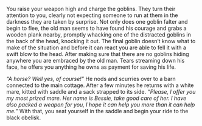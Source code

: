 You raise your weapon high and charge the goblins. They turn their attention to you, clearly not expecting someone to run at them in the darkness they are taken by surprise. Not only does one goblin falter and begin to flee, the old man seems to have found his courage and grabs a wooden plank nearby, promptly whacking one of the distracted goblins in the back of the head, knocking it out. The final goblin doesn’t know what to make of the situation and before it can react you are able to fell it with a swift blow to the head. After making sure that there are no goblins hiding anywhere you are embraced by the old man. Tears streaming down his face, he offers you anything he owns as payment for saving his life.

_“A horse? Well yes, of course!”_ He nods and scurries over to a barn connected to the main cottage. After a few minutes he returns with a white mare, kitted with saddle and a sack strapped to its side. _“Please, I offer you my most prized mare. Her name is Bessie, take good care of her. I have also packed a weapon for you, I hope it can help you more than it can help me.”_ With that, you seat yourself in the saddle and begin your ride to the black obelisk.
